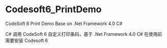 # Codesoft6_PrintDemo
CodeSoft 6 Print Demo Base on .Net Framework 4.0 C#

C# 调用 CodeSoft 6 自定义打印条码，基于 .Net Framework 4.0 C#
在使用前需要安装 Codesoft 6
